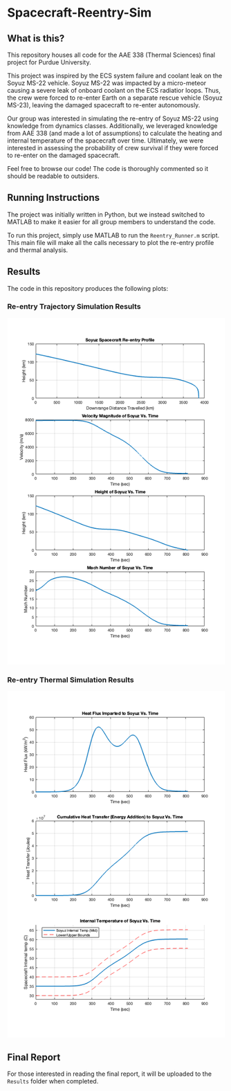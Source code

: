 # Spacecraft-Reentry-Sim

## What is this?
This repository houses all code for the AAE 338 (Thermal Sciences) final project for Purdue University.

This project was inspired by the ECS system failure and coolant leak on the Soyuz MS-22 vehicle. Soyuz MS-22 was impacted by a micro-meteor causing a severe leak of onboard coolant on the ECS radiatior loops. Thus, the crew were forced to re-enter Earth on a separate rescue vehicle (Soyuz MS-23), leaving the damaged spacecraft to re-enter autonomously.

Our group was interested in simulating the re-entry of Soyuz MS-22 using knowledge from dynamics classes. Additionally, we leveraged knowledge from AAE 338 (and made a lot of assumptions) to calculate the heating and internal temperature of the spacecraft over time. Ultimately, we were interested in assessing the probability of crew survival if they were forced to re-enter on the damaged spacecraft.

Feel free to browse our code! The code is thoroughly commented so it should be readable to outsiders.

## Running Instructions
The project was initially written in Python, but we instead switched to MATLAB to make it easier for all group members to understand the code.

To run this project, simply use MATLAB to run the `Reentry_Runner.m` script. This main file will make all the calls necessary to plot the re-entry profile and thermal analysis.

## Results
The code in this repository produces the following plots:

### Re-entry Trajectory Simulation Results
![Soyuz Re-entry Trajectory Plots](Results/Trajectory_Results.png)
### Re-entry Thermal Simulation Results
![Soyuz Re-entry Heating Plots](Results/Heat_Results.png)
## Final Report
For those interested in reading the final report, it will be uploaded to the `Results` folder when completed.
